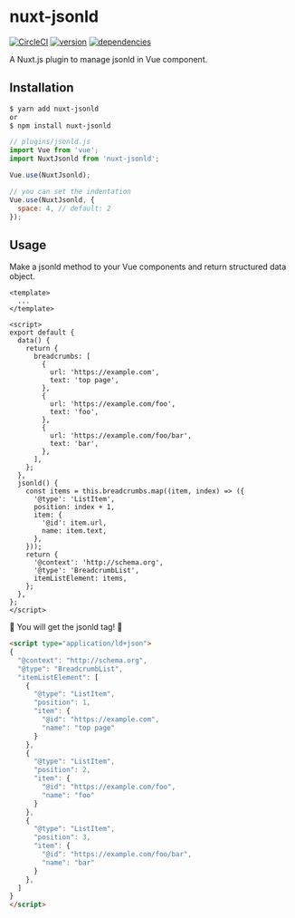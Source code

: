 # nuxt-jsonld

[![CircleCI](https://circleci.com/gh/ymmooot/nuxt-jsonld.svg?style=shield)](https://circleci.com/gh/ymmooot/nuxt-jsonld)
[![version](https://img.shields.io/npm/v/nuxt-jsonld.svg)](https://www.npmjs.com/package/nuxt-jsonld)
[![dependencies](https://david-dm.org/ymmooot/nuxt-jsonld/status.svg)](https://david-dm.org/ymmooot/nuxt-jsonld)



A Nuxt.js plugin to manage jsonld in Vue component.

## Installation

```bash
$ yarn add nuxt-jsonld
or
$ npm install nuxt-jsonld
```

```js
// plugins/jsonld.js
import Vue from 'vue';
import NuxtJsonld from 'nuxt-jsonld';

Vue.use(NuxtJsonld);

// you can set the indentation
Vue.use(NuxtJsonld, {
  space: 4, // default: 2
});
```

## Usage

Make a jsonld method to your Vue components and return structured data object.

```vue
<template>
  ...
</template>

<script>
export default {
  data() {
    return {
      breadcrumbs: [
        {
          url: 'https://example.com',
          text: 'top page',
        },
        {
          url: 'https://example.com/foo',
          text: 'foo',
        },
        {
          url: 'https://example.com/foo/bar',
          text: 'bar',
        },
      ],
    };
  },
  jsonld() {
    const items = this.breadcrumbs.map((item, index) => ({
      '@type': 'ListItem',
      position: index + 1,
      item: {
        '@id': item.url,
        name: item.text,
      },
    }));
    return {
      '@context': 'http://schema.org',
      '@type': 'BreadcrumbList',
      itemListElement: items,
    };
  },
};
</script>
```

🎉 You will get the jsonld tag! 🎉

```html
<script type="application/ld+json">
{
  "@context": "http://schema.org",
  "@type": "BreadcrumbList",
  "itemListElement": [
    {
      "@type": "ListItem",
      "position": 1,
      "item": {
        "@id": "https://example.com",
        "name": "top page"
      }
    },
    {
      "@type": "ListItem",
      "position": 2,
      "item": {
        "@id": "https://example.com/foo",
        "name": "foo"
      }
    },
    {
      "@type": "ListItem",
      "position": 3,
      "item": {
        "@id": "https://example.com/foo/bar",
        "name": "bar"
      }
    },
  ]
}
</script>
```
